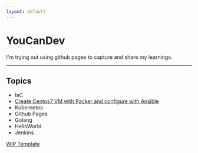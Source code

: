 ```yaml
---
layout: default
---
```


# YouCanDev
I'm trying out using github pages to capture and share my learnings.

* * *

## Topics

-   IaC
   -  [Create Centos7 VM with Packer and configure with Ansible](./ansibleCentos7.html)
-   Kubernetes
-   Github Pages
-   Golang
   -   HelloWorld
-   Jenkins

[WIP Template](./template.html)
